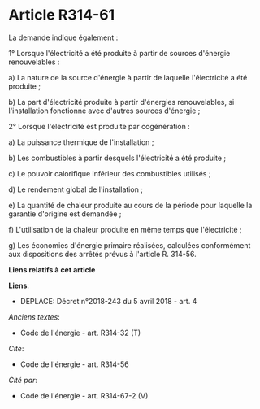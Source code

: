 # Article R314-61

La demande indique également : 

1° Lorsque l'électricité a été produite à partir de sources d'énergie renouvelables : 

a) La nature de la source d'énergie à partir de laquelle l'électricité a été produite ; 

b) La part d'électricité produite à partir d'énergies renouvelables, si l'installation fonctionne avec d'autres sources
d'énergie ; 

2° Lorsque l'électricité est produite par cogénération : 

a) La puissance thermique de l'installation ; 

b) Les combustibles à partir desquels l'électricité a été produite ; 

c) Le pouvoir calorifique inférieur des combustibles utilisés ; 

d) Le rendement global de l'installation ; 

e) La quantité de chaleur produite au cours de la période pour laquelle la garantie d'origine est demandée ; 

f) L'utilisation de la chaleur produite en même temps que l'électricité ; 

g) Les économies d'énergie primaire réalisées, calculées conformément aux dispositions des arrêtés prévus à l'article R.
314-56.

**Liens relatifs à cet article**

**Liens**:

  - DEPLACE: Décret n°2018-243 du 5 avril 2018 - art. 4

_Anciens textes_:

  - Code de l'énergie - art. R314-32 (T)

_Cite_:

  - Code de l'énergie - art. R314-56

_Cité par_:

  - Code de l'énergie - art. R314-67-2 (V)
